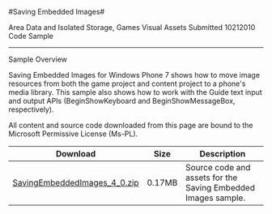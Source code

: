 #Saving Embedded Images#

Area
Data and Isolated Storage, Games Visual Assets
Submitted
10212010
Code Sample

---

Sample Overview

Saving Embedded Images for Windows Phone 7 shows how to move image resources from both the game project and content project to a phone's media library. This sample also shows how to work with the Guide text input and output APIs (BeginShowKeyboard and BeginShowMessageBox, respectively).


All content and source code downloaded from this page are bound to the Microsoft Permissive License (Ms-PL).

Download | Size | Description
---|---|---|
[SavingEmbeddedImages_4_0.zip](https://github.com/nkast/XNAGameStudio/blob/master/Samples/SavingEmbeddedImages_4_0.zip?raw=true) | 0.17MB | Source code and assets for the Saving Embedded Images sample.